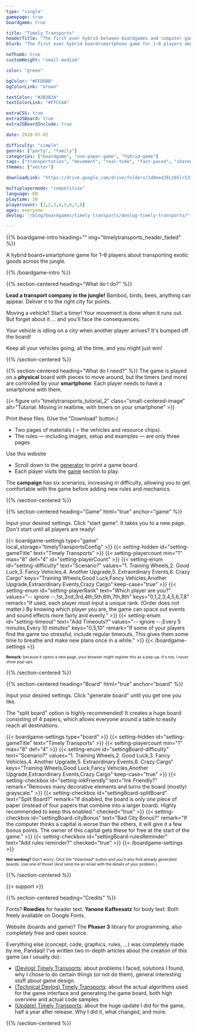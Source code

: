 ```yaml
---
type: "single"
gamepage: true
boardgame: true

title: "Timely Transports"
headerTitle: "The first ever hybrid between boardgames and computer games"
blurb: "The first ever hybrid board+smartphone game for 1–8 players about transporting exotic goods across the jungle!"

noThumb: true
customHeight: "small-medium"

color: "green"

bgColor: "#FFDDBB"
bgColorLink: "brown"

textColor: "#2B3B2A"
textColorLink: "#FFCCAA"

extraCSS: true
extraJSBoard: true
extraJSBoardInclude: true

date: 2020-07-02

difficulty: "simple"
genres: ["party", "family"]
categories: ["boardgame", "one-paper-game", "hybrid-game"]
tags: ["transportation", "movement", "real-time", "fast-paced", "shared-map", "procedural-generation", "campaign", "resource-management"]
themes: ["vector"]

downloadLink: "https://drive.google.com/drive/folders/1d0eedJEL16SlrI33umvVDxZOgPvqQ25r"

multiplayermode: "competitive"
language: EN
playtime: 20
playercount: [1,2,3,4,5,6,7,8]
ages: everyone
devlog: "/blog/boardgames/timely-transports/devlog-timely-transports/"

---
```



{{% boardgame-intro heading="" img="timelytransports_header_faded" %}}

A hybrid board+smartphone game for 1&ndash;8 players about transporting exotic goods across the jungle.

{{% /boardgame-intro %}}

<!-- Introduction + explanation text -->
{{% section-centered heading="What do I do?" %}}

**Lead a transport company in the jungle!** Bamboo, birds, bees, anything can appear. Deliver it to the right city for points.

Moving a vehicle? Start a timer! Your movement is done when it runs out. But forget about it ... and you'll face the consequences.

Your vehicle is idling on a city when another player arrives? It's bumped off the board! 

Keep all your vehicles going, all the time, and you might just win!

{{% /section-centered %}}

{{% section-centered heading="What do I need?" %}}
The game is played on a **physical** board with pieces to move around, but the timers (and more) are controlled by your **smartphone**. Each player needs to have a smartphone with them.

{{< figure url="timelytransports_tutorial_2" class="small-centered-image" alt="Tutorial: Moving in realtime, with timers on your smartphone" >}}

Print these files. (Use the "Download" button.)
- Two pages of materials ( = the vehicles and resource chips).
- The rules &mdash; including images, setup and examples &mdash; are only three pages.

Use this website
- Scroll down to the [generator](#board) to print a game board.
- Each player visits the [game](#game) section to play.

The **campaign** has six scenarios, increasing in difficulty, allowing you to get comfortable with the game before adding new rules and mechanics.

{{% /section-centered %}}

{{% section-centered heading="Game" html="true" anchor="game" %}}

<p>Input your desired settings. Click "start game". It takes you to a new page. Don't start until all players are ready!</p>

  {{< boardgame-settings type="game" local_storage="timelyTransportsConfig" >}}
    {{< setting-hidden id="setting-gameTitle" text="Timely Transports" >}}
    {{< setting-playercount min="1" max="8" def="4" id="setting-playerCount" >}}
    {{< setting-enum id="setting-difficulty" text="Scenario?" values="1. Training Wheels,2. Good Luck,3. Fancy Vehicles,4. Another Upgrade,5. Extraordinary Events,6. Crazy Cargo" keys="Training Wheels,Good Luck,Fancy Vehicles,Another Upgrade,Extraordinary Events,Crazy Cargo" keep-case="true" >}}
    {{< setting-enum id="setting-playerRank" text="Which player are you?" values="-- ignore --,1st,2nd,3rd,4th,5th,6th,7th,8th" keys="0,1,2,3,4,5,6,7,8" remark="If used, each player must input a unique rank. (Order does not matter.) By knowing which player you are, the game can space out events and sound effects more fairly and evenly." >}}
    {{< setting-enum id="setting-timeout" text="Add Timeouts?" values="-- ignore --,Every 5 minutes,Every 10 minutes" keys="0,5,10" remark="If some of your players find the game too stressful, include regular timeouts. This gives them some time to breathe and make new plans once in a while." >}}
  {{< /boardgame-settings >}}

<p style="font-size: 0.75em;"><strong>Remark:</strong> because it opens a new page, your browser might register this as a pop-up. It's not, I <em>never</em> show pop-ups.</p>

{{% /section-centered %}}

{{% section-centered heading="Board" html="true" anchor="board" %}}
  
  <p>Input your desired settings. Click "generate board" until you get one you like.</p>
  <p>The "split board" option is highly recommended! It creates a huge board consisting of 4 papers, which allows everyone around a table to easily reach all destinations.</p>

  {{< boardgame-settings type="board" >}}
    {{< setting-hidden id="setting-gameTitle" text="Timely Transports" >}}
    {{< setting-playercount min="1" max="8" def="4" >}}
    {{< setting-enum id="settingBoard-difficulty" text="Scenario?" values="1. Training Wheels,2. Good Luck,3. Fancy Vehicles,4. Another Upgrade,5. Extraordinary Events,6. Crazy Cargo" keys="Training Wheels,Good Luck,Fancy Vehicles,Another Upgrade,Extraordinary Events,Crazy Cargo" keep-case="true" >}}
    {{< setting-checkbox id="setting-inkFriendly" text="Ink Friendly?" remark="Removes many decorative elements and turns the board (mostly) grayscale." >}}
    {{< setting-checkbox id="settingBoard-splitBoard" text="Split Board?" remark="If disabled, the board is only <em>one</em> piece of paper (instead of four papers that combine into a larger board). Highly recommended to keep this enabled." checked="true" >}}
    {{< setting-checkbox id="settingBoard-cityBonus" text="Bad City Bonus?" remark="If the computer thinks a capital is worse than the others, it will give it a few bonus points. The owner of this capital gets these for free at the start of the game." >}}
    {{< setting-checkbox id="settingBoard-rulesReminder" text="Add rules reminder?" checked="true" >}}
  {{< /boardgame-settings >}}

  <p style="font-size: 0.75em;"><strong>Not working?</strong> Don't worry. Click the "Download" button and you'll also find already generated boards. Use one of those! (And send me an email with the details of your problem.)</p>

{{% /section-centered %}}

{{< support >}}

{{% section-centered heading="Credits" %}}
          
Fonts? **Rowdies** for header text. **Yanone Kaffeesatz** for body text. Both freely available on Google Fonts.

Website (boards and game)? The **Phaser 3** library for programming, also completely free and open source.

Everything else (concept, code, graphics, rules, ...) was completely made by me, Pandaqi! I've written two in-depth articles about the creation of this game (as I usually do):
- [(Devlog) Timely Transports](/blog/boardgames/timely-transports/devlog-timely-transports): about problems I faced, solutions I found, why I chose to do certain things (or not do them), general interesting stuff about game design.
- [(Technical Devlog) Timely Transports](/blog/boardgames/timely-transports/tech-devlog-timely-transports): about the actual algorithms used for the game interface and generating the game board, both high overview and actual code samples
- [(Update) Timely Transports](/blog/boardgames/timely-transports/update-timely-transports): about the huge update I did for the game, half a year after release. Why I did it, what changed, and more.

{{% /section-centered %}}